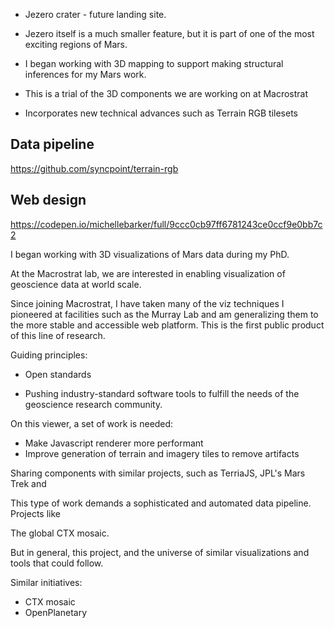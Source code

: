 - Jezero crater - future landing site.
- Jezero itself is a much smaller feature, but it is part of one of the most exciting regions of Mars.


- I began working with 3D mapping to support making structural inferences
  for my Mars work.
- This is a trial of the 3D components we are working on at Macrostrat
- Incorporates new technical advances such as Terrain RGB tilesets


## Data pipeline

https://github.com/syncpoint/terrain-rgb


## Web design

https://codepen.io/michellebarker/full/9ccc0cb97ff6781243ce0ccf9e0bb7c2


I began working with 3D visualizations of Mars data during my PhD.

At the Macrostrat lab, we are interested in enabling visualization of
geoscience data at world scale.

Since joining Macrostrat, I have taken many of the viz techniques I pioneered
at facilities such as the Murray Lab and am generalizing them to the more stable
and accessible web platform. This is the first public product of this line of research.

Guiding principles:

- Open standards


- Pushing industry-standard software tools to fulfill the needs of the geoscience
research community.

On this viewer, a set of work is needed:

- Make Javascript renderer more performant
- Improve generation of terrain and imagery tiles to remove artifacts

Sharing components with similar projects, such as TerriaJS, JPL's Mars Trek and


This type of work demands a sophisticated and automated data pipeline. Projects like

The global CTX mosaic.

But in general, this project, and the universe of similar visualizations and tools
that could follow.


Similar initiatives:
- CTX mosaic
- OpenPlanetary
